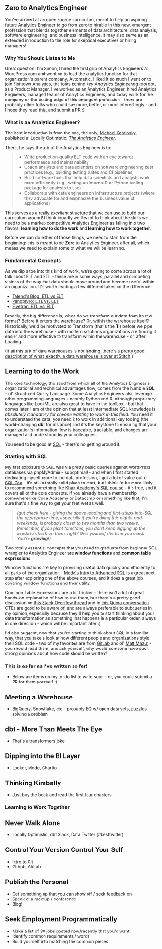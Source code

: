 ## Zero to Analytics Engineer

You've arrived at an open source curriculum, meant to help an aspiring future Analytics Engineer to go from zero to hirable in this new, emergent profession that blends together elements of data architecture, data analysis, software engineering, and business intelligence. It may also serve as an extended introduction to the role for skeptical executives or hiring managers!

### Why You Should Listen to Me

Great question! I'm Simon, I hired the first grip of Analytics Engineers at WordPress.com and went on to lead the analytics function for that organization's parent company, Automattic. I liked it so much I went on to join Fishtown Analytics, the folks behind *key Analytics Engineering tool* dbt, as a Product Manager. I've worked as an Analytics Engineer, hired Analytics Engineers, managed teams of Analytics Engineers, and today work for the company on the cutting edge of this emergent profession - there are probably other folks who could say more, better, or more interestingly - and I hope they read this, and submit a PR :) 

### What is an Analytics Engineer?

The best introduction is from the one, the only, [Michael Kaminsky](https://kaminsky.rocks/), published at Locally Optimistic: _[The Analytics Engineer](https://locallyoptimistic.com/post/analytics-engineer/)_.

There, he says the job of the Analytics Engineer is to:

>  * Write production-quality ELT code with an eye towards performance and maintainability
>  * Coach analysts and data scientists on software engineering best practices (e.g., building testing suites and CI pipelines)
>  * Build software tools that help data scientists and analysts work more efficiently (e.g., writing an internal R or Python tooling package for analysts to use)
>  * Collaborate with data engineers on infrastructure projects (where they advocate for and emphasize the business value of applications)

This serves as a really _excellent_ structure that we can use to build our curriculum around! I think broadly we'll want to think about the skills we need to be a market-competitive Analytics Engineer as falling into two flavors; **learning how to do the work** and **learning how to work together**.

Before we can do either of those things, we need to start from the beginning: this is meant to be **Zero** to Analytics Engineer, after all, which means we need to explain some of what we will be learning.

### Fundamental Concepts

As we dip a toe into this kind of work, we're going to come across a lot of talk about ELT and ETL - these are in some ways, parallel and competing visions of the way that data should move around and become useful within an organization. It's worth reading a few different takes on the difference:

* [Talend's Blog: ETL vs ELT](https://www.talend.com/resources/elt-vs-etl/)
* [Panoply.io: ETL vs. ELT](https://blog.panoply.io/etl-vs-elt-the-difference-is-in-the-how)
* [Fivetran: ETL vs. ELT](https://fivetran.com/blog/etl-vs-elt)

Broadly, the big difference is, when do we transform our data from its raw format? Before it enters the warehouse? Or, within the warehouse itself? Historically, we'd be motivated to Transform (that's the **T**!) before we pipe data into the warehouse - with modern solutions organizations are finding it easier and more effective to transform within the warehouse - or, after Loading. 

(If all this talk of data warehouses is not landing, there's a [pretty good description of what, exactly, a data warehouse is over at Stitch](https://www.stitchdata.com/resources/data-warehouse/).)

## Learning to do the Work

The core technology, the seed from which all of the Analytics Engineer's organizational and technical advantages flow, comes from the humble **SQL** - ol' Structured Query Language. Some Analytics Engineers also leverage other programming languages - notably Python and R, although proprietary languages like LookML are also great to have in the toolbox - but that comes later. I am of the opinion that at least intermediate SQL knowledge is *absolutely mandatory for anyone wanting to work in this field*. You need it to understand the data, you need it to work in additional key tooling (the world-changing **dbt** for instance) and it's the keystone to ensuring that your organization's information flow is traceable, trackable, and changes are managed and understood by your colleagues.

You need to be good at [SQL](https://en.wikipedia.org/wiki/SQL) - there's no getting around it. 

### Starting with SQL 

My first exposure to SQL was via pretty basic queries against WordPress databases via phpMyAdmin - suboptimal! - and when I first started dedicating myself more to the data profession, I got a lot of value out of [SQL Zoo](https://sqlzoo.net/) - it's still a totally solid place to start, but I think I'd be more likely to recommend something like [Khan Academy's SQL course](https://www.khanacademy.org/computing/computer-programming/sql) - it's free, and it covers all of the core concepts. If you already have a membership somewhere like Code Academy or Datacamp or something like that, I'm sure that's a fine way to get your feet wet as well.

> *(gut check here - giving the above reading and first-steps-into-SQL the appropriate time, especially if you're doing this nights-and-weekends, is probably closer to two months than two weeks. Remember, if you plant tomatoes, you don't keep digging up the seeds to check on them, right? Give yourself the time you need. You're **growing**!)*

Two totally essential concepts that you need to graduate from beginner SQL wrangler to Analytics Engineer are **window functions** and **common table expressions**

Window functions are key to providing useful data quickly and efficiently to all parts of the organization - [Mode's Intro to Advanced SQL](https://mode.com/sql-tutorial/intro-to-advanced-sql/) is a great next step after exploring one of the above courses, and it does a great job covering window functions and their utility.

Common Table Expressions are a bit trickier - there isn't a lot of great hands-on explanation of how to use them, but there's a pretty good discussion on [this Stack Overflow thread](https://stackoverflow.com/questions/4740748/when-to-use-common-table-expression-cte) and in [this Quora conversation](https://www.quora.com/What-is-CTE-in-SQL) - CTEs are good to be aware of, and are always preferable to subqueries in my opinion, especially because they'll help you to start thinking about your data transformation as something that happens in a particular order, always in one direction - which will be important later :)

I'd also suggest, now that you're starting to think about SQL in a familiar way, that you take a look at how different people and organizations style their SQL code - two of my favorites are from [GitLab](https://about.gitlab.com/handbook/business-ops/data-team/platform/sql-style-guide/) and ol' [Matt Mazur](https://mattmazur.com/2019/06/13/mazurs-sql-style-guide/) - you should read them, and ask yourself, why would someone have such strong opinions about how code should be written?

### This is as far as I've written so far!
* Below are items on my to-do list to write soon - or, you could submit a PR for them yourself :)

## Meeting a Warehouse
* BigQuery, Snowflake, etc - probably BQ w/ open data sets, puzzles, solving a problem

## dbt - More Than Meets The Eye
* That's a transformers joke

## Dipping into the BI Layer
* Looker, Mode, Chartio

## Thinking Kimbally
* Just buy the book and read the first four chapters

### Learning to Work Together

## Never Walk Alone
* Locally Optimistic, dbt Slack, Data Twitter (#besttwitter)

## Control Your Version Control Your Self
* Intro to Git 
* Github, GitLab 

## Publish the Personal
* Get something up that you can show off / seek feedback on
* Speak at a meetup / conference
* Blog!

## Seek Employment Programmatically
* Make a list of 30 jobs posted now/recently that you'd want
* Identify common requirements / words
* Build yourself into matching the common pieces




